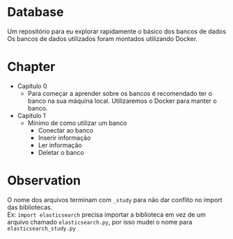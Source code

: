 # Database
Um repositório para eu explorar rapidamente o básico dos bancos de dados
Os bancos de dados utilizados foram montados utilizando Docker.  

# Chapter

* Capítulo 0
    * Para começar a aprender sobre os bancos é recomendado ter o banco na sua máquina local. Utilizaremos o Docker para manter o banco.  
* Capítulo 1
    * Mínimo de como utilizar um banco
      * Conectar ao banco
      * Inserir informação
      * Ler informação
      * Deletar o banco
  
# Observation
O nome dos arquivos terminam com `_study` para não dar conflito no import das bibliotecas.  
Ex: `import elasticsearch` precisa importar a biblioteca em vez de um arquivo chamado `elasticsearch.py`, por isso mudei o nome para `elasticsearch_study.py`  